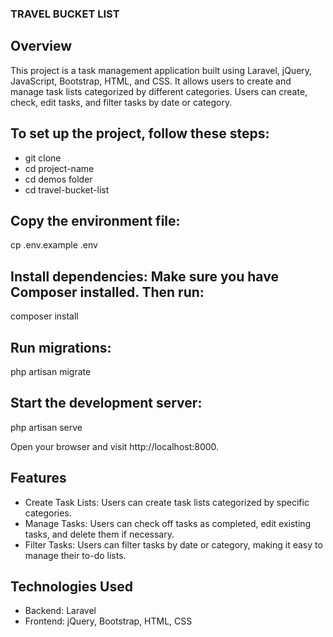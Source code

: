 ### TRAVEL BUCKET LIST ###

## Overview
This project is a task management application built using Laravel, jQuery, JavaScript, Bootstrap, HTML, and CSS. It allows users to create and manage task lists categorized by different categories. Users can create, check, edit tasks, and filter tasks by date or category.

## To set up the project, follow these steps:
- git clone <repository-url>
- cd project-name
- cd demos folder
- cd travel-bucket-list

## Copy the environment file:
cp .env.example .env

## Install dependencies: Make sure you have Composer installed. Then run:
composer install

## Run migrations:
php artisan migrate

## Start the development server:
php artisan serve

Open your browser and visit http://localhost:8000.

## Features
- Create Task Lists: Users can create task lists categorized by specific categories.
- Manage Tasks: Users can check off tasks as completed, edit existing tasks, and delete them if necessary.
- Filter Tasks: Users can filter tasks by date or category, making it easy to manage their to-do lists.

## Technologies Used
- Backend: Laravel
- Frontend: jQuery, Bootstrap, HTML, CSS